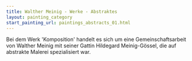 ```yaml
---
title: Walther Meinig - Werke - Abstraktes
layout: painting_category
start_painting_url: paintings_abstracts_01.html
---
```


Bei dem Werk 'Komposition' handelt es sich um eine Gemeinschaftsarbeit von Walther Meinig mit seiner Gattin Hildegard Meinig-Gössel, die auf abstrakte Malerei spezialisiert war.
